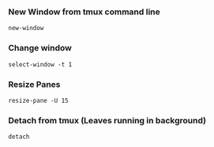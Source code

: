 ### New Window from tmux command line
```
new-window
```

### Change window
```
select-window -t 1
```

### Resize Panes
```
resize-pane -U 15
```

### Detach from tmux (Leaves running in background)
```
detach
```
